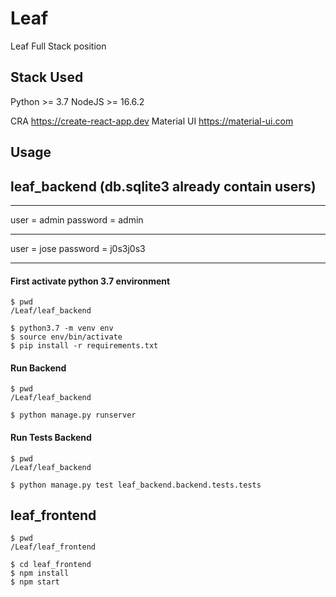 # Leaf
Leaf Full Stack position

## Stack Used
Python >= 3.7
NodeJS >= 16.6.2

CRA https://create-react-app.dev
Material UI https://material-ui.com

## Usage

## leaf_backend (db.sqlite3 already contain users)

------------------
user = admin
password = admin

------------------

user = jose
password = j0s3j0s3

------------------

#### First activate python 3.7 environment
```
$ pwd
/Leaf/leaf_backend

$ python3.7 -m venv env
$ source env/bin/activate
$ pip install -r requirements.txt
```
#### Run Backend
```
$ pwd
/Leaf/leaf_backend

$ python manage.py runserver
```

#### Run Tests Backend
```
$ pwd
/Leaf/leaf_backend

$ python manage.py test leaf_backend.backend.tests.tests
```

## leaf_frontend

```
$ pwd
/Leaf/leaf_frontend

$ cd leaf_frontend
$ npm install
$ npm start
```
